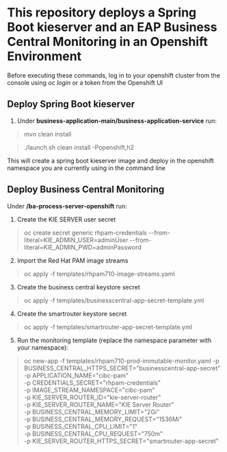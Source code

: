 # This repository deploys a Spring Boot kieserver and an EAP Business Central Monitoring in an Openshift Environment

Before executing these commands, log in to your openshift cluster from the console using *oc login* or a token from the Openshift UI

## Deploy Spring Boot kieserver

1. Under **business-application-main/**business-application-service**** run: 
> mvn clean install

> ./launch.sh clean install -Popenshift,h2

This will create a spring boot kieserver image and deploy in the openshift namespace you are currently using in the command line

## Deploy Business Central Monitoring

Under **/ba-process-server-openshift** run:

1. Create the KIE SERVER user secret

>oc create secret generic rhpam-credentials --from-literal=KIE_ADMIN_USER=adminUser --from-literal=KIE_ADMIN_PWD=adminPassword

2. Import the Red Hat PAM image streams
> oc apply -f templates/rhpam710-image-streams.yaml

3. Create the business central keystore secret
> oc apply -f templates/businesscentral-app-secret-template.yml

4. Create the smartrouter keystore secret
> oc apply -f templates/smartrouter-app-secret-template.yml

5. Run the monitoring template (replace the namespace parameter with your namespace): 

> oc new-app -f templates/rhpam710-prod-immutable-monitor.yaml -p BUSINESS_CENTRAL_HTTPS_SECRET="businesscentral-app-secret" \
-p APPLICATION_NAME="cibc-pam" \
-p CREDENTIALS_SECRET="rhpam-credentials" \
-p IMAGE_STREAM_NAMESPACE="cibc-pam" \
-p KIE_SERVER_ROUTER_ID="kie-server-router" \
-p KIE_SERVER_ROUTER_NAME="KIE Server Router" \
-p BUSINESS_CENTRAL_MEMORY_LIMIT="2Gi" \
-p BUSINESS_CENTRAL_MEMORY_REQUEST="1536Mi" \
-p BUSINESS_CENTRAL_CPU_LIMIT="1" \
-p BUSINESS_CENTRAL_CPU_REQUEST="750m" \
-p KIE_SERVER_ROUTER_HTTPS_SECRET="smartrouter-app-secret"
